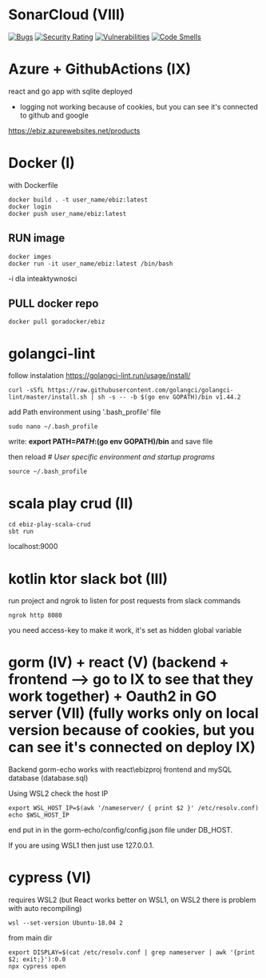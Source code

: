 # SonarCloud (VIII)
[![Bugs](https://sonarcloud.io/api/project_badges/measure?project=VenetianDevil_UJ_E-biznes&metric=bugs)](https://sonarcloud.io/summary/new_code?id=VenetianDevil_UJ_E-biznes)
[![Security Rating](https://sonarcloud.io/api/project_badges/measure?project=VenetianDevil_UJ_E-biznes&metric=security_rating)](https://sonarcloud.io/summary/new_code?id=VenetianDevil_UJ_E-biznes)
[![Vulnerabilities](https://sonarcloud.io/api/project_badges/measure?project=VenetianDevil_UJ_E-biznes&metric=vulnerabilities)](https://sonarcloud.io/summary/new_code?id=VenetianDevil_UJ_E-biznes)
[![Code Smells](https://sonarcloud.io/api/project_badges/measure?project=VenetianDevil_UJ_E-biznes&metric=code_smells)](https://sonarcloud.io/summary/new_code?id=VenetianDevil_UJ_E-biznes)

# Azure + GithubActions (IX)
react and go app with sqlite deployed
+ logging not working because of cookies, but you can see it's connected to github and google

https://ebiz.azurewebsites.net/products


# Docker (I)
with Dockerfile
```
docker build . -t user_name/ebiz:latest
docker login
docker push user_name/ebiz:latest
```

## RUN image
```
docker imges
docker run -it user_name/ebiz:latest /bin/bash
```
-i dla inteaktywności

## PULL docker repo
```
docker pull goradocker/ebiz
```

# golangci-lint

follow instalation  https://golangci-lint.run/usage/install/

```
curl -sSfL https://raw.githubusercontent.com/golangci/golangci-lint/master/install.sh | sh -s -- -b $(go env GOPATH)/bin v1.44.2
```

add Path environment using '.bash_profile' file
```
sudo nano ~/.bash_profile
```
write: **export PATH=$PATH:$(go env GOPATH)/bin** and save file

then reload *# User specific environment and startup programs*
```
source ~/.bash_profile
```

# scala play crud (II)
```
cd ebiz-play-scala-crud
sbt run
```

localhost:9000


# kotlin ktor slack bot (III)
run project and ngrok to listen for post requests from slack commands

```
ngrok http 8080
```
you need access-key to make it work, it's set as hidden global variable

# gorm (IV) + react (V) (backend + frontend --> go to IX to see that they work together) + Oauth2 in GO server (VII) (fully works only on local version because of cookies, but you can see it's connected on deploy IX)
Backend gorm-echo works with react\ebizproj frontend and mySQL database (database.sql)

Using WSL2 check the host IP
```
export WSL_HOST_IP=$(awk '/nameserver/ { print $2 }' /etc/resolv.conf)
echo $WSL_HOST_IP
```
end put in in the gorm-echo/config/config.json file under DB_HOST.

If you are using WSL1 then just use 127.0.0.1.

# cypress (VI)
requires WSL2 (but React works better on WSL1, on WSL2 there is problem with auto recompiling)
```
wsl --set-version Ubuntu-18.04 2
```

from main dir
```
export DISPLAY=$(cat /etc/resolv.conf | grep nameserver | awk '{print $2; exit;}'):0.0
npx cypress open
```
